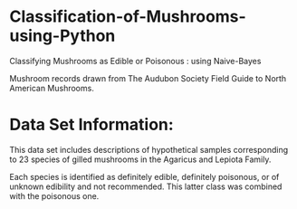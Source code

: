 # Classification-of-Mushrooms-using-Python
Classifying Mushrooms as Edible or Poisonous : using Naive-Bayes

Mushroom records drawn from The Audubon Society Field Guide to North American Mushrooms.

# Data Set Information:

This data set includes descriptions of hypothetical samples corresponding to 23 species of gilled mushrooms in the Agaricus and Lepiota Family.

Each species is identified as definitely edible, definitely poisonous, or of unknown edibility and not recommended. This latter class was combined with the poisonous one.










